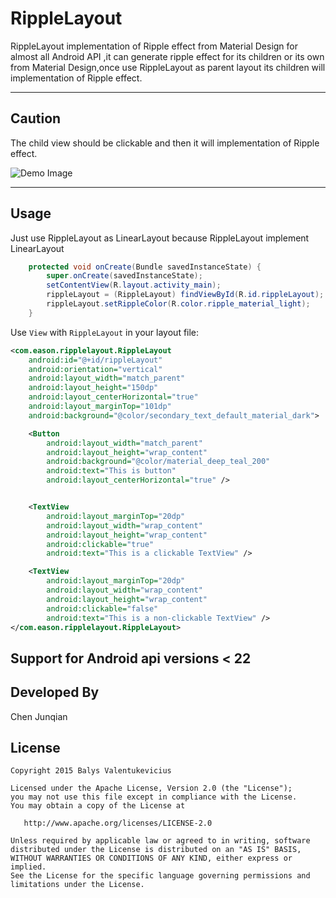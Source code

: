 # RippleLayout

RippleLayout implementation of Ripple effect from Material Design for almost all Android API ,it can generate ripple effect for its children or its own from Material Design,once use RippleLayout as parent layout its children will implementation of Ripple effect.

-------------------------
Caution
-------------------------
The child view should be clickable and then it will implementation of Ripple effect.


![Demo Image][1]

-------------------------
Usage
-----

Just use RippleLayout as LinearLayout because RippleLayout implement LinearLayout

```java
    protected void onCreate(Bundle savedInstanceState) {
        super.onCreate(savedInstanceState);
        setContentView(R.layout.activity_main);
        rippleLayout = (RippleLayout) findViewById(R.id.rippleLayout);
        rippleLayout.setRippleColor(R.color.ripple_material_light);
    }
```

Use `View` with `RippleLayout` in your layout file:

```xml
<com.eason.ripplelayout.RippleLayout
    android:id="@+id/rippleLayout"
    android:orientation="vertical"
    android:layout_width="match_parent"
    android:layout_height="150dp"
    android:layout_centerHorizontal="true"
    android:layout_marginTop="101dp"
    android:background="@color/secondary_text_default_material_dark">

    <Button
        android:layout_width="match_parent"
        android:layout_height="wrap_content"
        android:background="@color/material_deep_teal_200"
        android:text="This is button"
        android:layout_centerHorizontal="true" />


    <TextView
        android:layout_marginTop="20dp"
        android:layout_width="wrap_content"
        android:layout_height="wrap_content"
        android:clickable="true"
        android:text="This is a clickable TextView" />

    <TextView
        android:layout_marginTop="20dp"
        android:layout_width="wrap_content"
        android:layout_height="wrap_content"
        android:clickable="false"
        android:text="This is a non-clickable TextView" />
</com.eason.ripplelayout.RippleLayout>
```
Support for Android api versions <  22 
-----
Developed By
--------------------
Chen Junqian

License
-----------

```
Copyright 2015 Balys Valentukevicius

Licensed under the Apache License, Version 2.0 (the "License");
you may not use this file except in compliance with the License.
You may obtain a copy of the License at

   http://www.apache.org/licenses/LICENSE-2.0

Unless required by applicable law or agreed to in writing, software
distributed under the License is distributed on an "AS IS" BASIS,
WITHOUT WARRANTIES OR CONDITIONS OF ANY KIND, either express or implied.
See the License for the specific language governing permissions and
limitations under the License.
```

[1]: https://github.com/chenjunqian/RippleLayout/blob/master/readme-image/Screen%20Recording.gif

